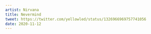 ```yaml
---
artist: Nirvana
title: Nevermind
tweet: https://twitter.com/yellowled/status/1326966969757741056
date: 2020-11-12
---
```

